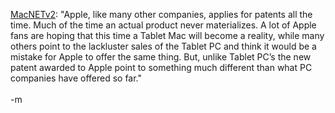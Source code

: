 <a href="http://www.macnet2.com/more.php?id=595_0_10_0">MacNETv2</a>: "Apple, like many other companies, applies for patents all the time. Much of the time an actual product never materializes. A lot of Apple fans are hoping that this time a Tablet Mac will become a reality, while many others point to the lackluster sales of the Tablet PC and think it would be a mistake for Apple to offer the same thing. But, unlike Tablet PC’s the new patent awarded to Apple point to something much different than what PC companies have offered so far."
<br />
<br />-m
<br />
